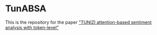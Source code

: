 # TunABSA
This is the repository for the paper ["TUNIZI attention-based sentiment analysis with token-level"](https://openreview.net/pdf?id=jjRQfvptIg5)
